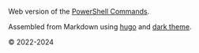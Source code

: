 Web version of the [PowerShell Commands](https://github.com/Lifailon/PS-Commands).

Assembled from Markdown using [hugo](https://github.com/gohugoio/hugo) and [dark theme](https://github.com/JingWangTW/dark-theme-editor).

© 2022-2024

